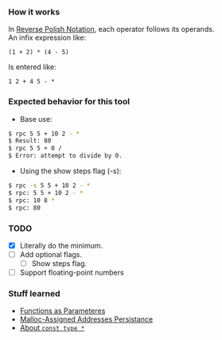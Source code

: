### How it works
In [Reverse Polish Notation](https://en.wikipedia.org/wiki/Reverse_Polish_notation), each operator follows its operands.  
An infix expression like:  
```
(1 + 2) * (4 - 5)
```
Is entered like:
```
1 2 + 4 5 - *
```

### Expected behavior for this tool
- Base use:
```bash
$ rpc 5 5 + 10 2 - *
$ Result: 80
$ rpc 5 5 + 0 /
$ Error: attempt to divide by 0.
```

- Using the show steps flag (-s):
```bash
$ rpc -s 5 5 + 10 2 - *
$ rpc: 5 5 + 10 2 - *
$ rpc: 10 8 *
$ rpc: 80
```

### TODO
- [x] Literally do the minimum.
- [ ] Add optional flags.
    - [ ] Show steps flag.
- [ ] Support floating-point numbers

### Stuff learned
- [Functions as Parameteres](/docs/function-as-parameters.md)
- [Malloc-Assigned Addresses Persistance](/docs/malloc-assigned-addresses-persistance.md)
- [About `const type *`](/docs/const_type_*.md)
